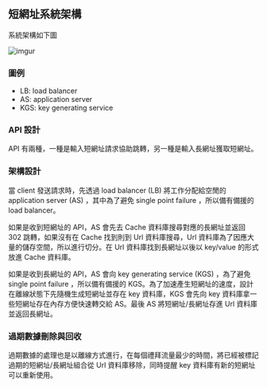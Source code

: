 ## 短網址系統架構

系統架構如下圖

![imgur](https://i.imgur.com/NDJPycF.png)

### 圖例

* LB: load balancer
* AS: application server
* KGS: key generating service

### API 設計

API 有兩種，一種是輸入短網址請求協助跳轉，另一種是輸入長網址獲取短網址。

### 架構設計

當 client 發送請求時，先透過 load balancer (LB) 將工作分配給空閒的 application server (AS) ，其中為了避免 single point failure ，所以備有備援的 load balancer。

如果是收到短網址的 API，AS 會先去 Cache 資料庫搜尋對應的長網址並返回 302 跳轉，如果沒有在 Cache 找到則到 Url 資料庫搜尋，Url 資料庫為了因應大量的儲存空間，所以進行切分。在 Url 資料庫找到長網址以後以 key/value 的形式放進 Cache 資料庫。

如果是收到長網址的 API，AS 會向 key generating service (KGS) ，為了避免 single point failure ，所以備有備援的 KGS。為了加速產生短網址的速度，設計在離線狀態下先隨機生成短網址並存在 key 資料庫，KGS 會先向 key 資料庫拿一些短網址存在內存方便快速轉交給 AS。最後 AS 將短網址/長網址存進 Url 資料庫並返回長網址。

### 過期數據刪除與回收

過期數據的處理也是以離線方式進行，在每個禮拜流量最少的時間，將已經被標記過期的短網址/長網址組合從 Url 資料庫移除，同時提醒 key 資料庫有新的短網址可以重新使用。
